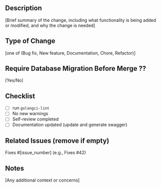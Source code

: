 ## Description
[Brief summary of the change, including what functionality is being added or modified, and why the change is needed]

## Type of Change
[one of (Bug fix, New feature, Documentation, Chore, Refactor)]

## Require Database Migration Before Merge ??
[Yes/No]

## Checklist
- [ ] run `golangci-lint`
- [ ] No new warnings
- [ ] Self-review completed
- [ ] Documentation updated (update and generate swagger)

## Related Issues (remove if empty)
Fixes #[issue_number] (e.g., Fixes #42)

## Notes
[Any additional context or concerns]
